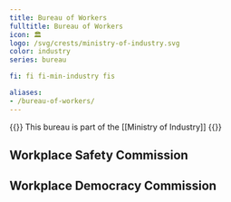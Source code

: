 ```yaml
---
title: Bureau of Workers
fulltitle: Bureau of Workers
icon: 🏛️
logo: /svg/crests/ministry-of-industry.svg
color: industry
series: bureau

fi: fi fi-min-industry fis

aliases:
- /bureau-of-workers/
---
```

{{<note series>}}
 This bureau is part of the [[Ministry of Industry]]
{{</note>}}

## Workplace Safety Commission
## Workplace Democracy Commission